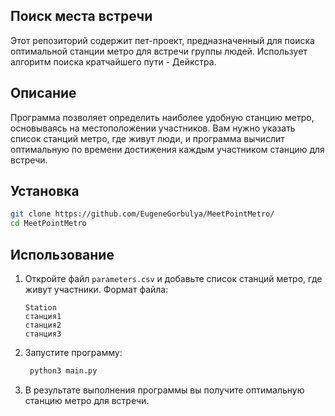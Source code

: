 ## Поиск места встречи

Этот репозиторий содержит пет-проект, предназначенный для поиска оптимальной станции метро для встречи группы людей.
Использует алгоритм поиска кратчайшего пути - Дейкстра.

## Описание

Программа позволяет определить наиболее удобную станцию метро, основываясь на местоположении участников. Вам нужно указать список станций метро, где живут люди, и программа вычислит оптимальную по времени достижения каждым участником станцию для встречи.

## Установка
   ```bash
   git clone https://github.com/EugeneGorbulya/MeetPointMetro/
   cd MeetPointMetro
   ```
## Использование

1. Откройте файл `parameters.csv` и добавьте список станций метро, где живут участники. Формат файла:
   ```
   Station
   станция1
   станция2
   станция3
   ```
2. Запустите программу:
   ```bash
    python3 main.py
   ```
3. В результате выполнения программы вы получите оптимальную станцию метро для встречи.
   
